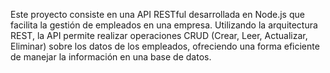 Este proyecto consiste en una API RESTful desarrollada en Node.js que facilita la gestión de empleados en una empresa. Utilizando la arquitectura REST, la API permite realizar operaciones CRUD (Crear, Leer, Actualizar, Eliminar) sobre los datos de los empleados, ofreciendo una forma eficiente de manejar la información en una base de datos.
